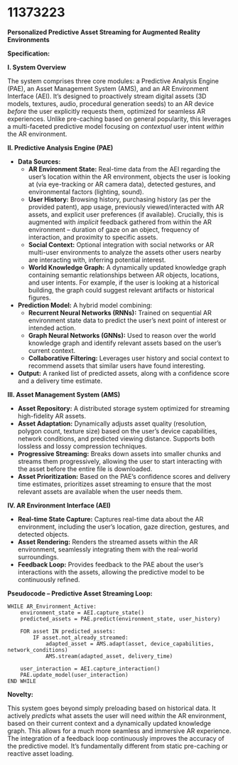 # 11373223

**Personalized Predictive Asset Streaming for Augmented Reality Environments**

**Specification:**

**I. System Overview**

The system comprises three core modules: a Predictive Analysis Engine (PAE), an Asset Management System (AMS), and an AR Environment Interface (AEI).  It’s designed to proactively stream digital assets (3D models, textures, audio, procedural generation seeds) to an AR device *before* the user explicitly requests them, optimized for seamless AR experiences.  Unlike pre-caching based on general popularity, this leverages a multi-faceted predictive model focusing on *contextual* user intent *within* the AR environment.

**II. Predictive Analysis Engine (PAE)**

*   **Data Sources:**
    *   **AR Environment State:** Real-time data from the AEI regarding the user’s location within the AR environment, objects the user is looking at (via eye-tracking or AR camera data), detected gestures, and environmental factors (lighting, sound).
    *   **User History:** Browsing history, purchasing history (as per the provided patent), app usage, previously viewed/interacted with AR assets, and explicit user preferences (if available).  Crucially, this is augmented with *implicit* feedback gathered from within the AR environment – duration of gaze on an object, frequency of interaction, and proximity to specific assets.
    *   **Social Context:**  Optional integration with social networks or AR multi-user environments to analyze the assets other users nearby are interacting with, inferring potential interest.
    *   **World Knowledge Graph:** A dynamically updated knowledge graph containing semantic relationships between AR objects, locations, and user intents. For example, if the user is looking at a historical building, the graph could suggest relevant artifacts or historical figures.
*   **Prediction Model:** A hybrid model combining:
    *   **Recurrent Neural Networks (RNNs):** Trained on sequential AR environment state data to predict the user’s next point of interest or intended action.
    *   **Graph Neural Networks (GNNs):**  Used to reason over the world knowledge graph and identify relevant assets based on the user’s current context.
    *   **Collaborative Filtering:** Leverages user history and social context to recommend assets that similar users have found interesting.
*   **Output:** A ranked list of predicted assets, along with a confidence score and a delivery time estimate.

**III. Asset Management System (AMS)**

*   **Asset Repository:** A distributed storage system optimized for streaming high-fidelity AR assets.
*   **Asset Adaptation:**  Dynamically adjusts asset quality (resolution, polygon count, texture size) based on the user’s device capabilities, network conditions, and predicted viewing distance.  Supports both lossless and lossy compression techniques.
*   **Progressive Streaming:**  Breaks down assets into smaller chunks and streams them progressively, allowing the user to start interacting with the asset before the entire file is downloaded.
*   **Asset Prioritization:**  Based on the PAE’s confidence scores and delivery time estimates, prioritizes asset streaming to ensure that the most relevant assets are available when the user needs them.

**IV. AR Environment Interface (AEI)**

*   **Real-time State Capture:** Captures real-time data about the AR environment, including the user’s location, gaze direction, gestures, and detected objects.
*   **Asset Rendering:**  Renders the streamed assets within the AR environment, seamlessly integrating them with the real-world surroundings.
*   **Feedback Loop:**  Provides feedback to the PAE about the user’s interactions with the assets, allowing the predictive model to be continuously refined.

**Pseudocode – Predictive Asset Streaming Loop:**

```
WHILE AR_Environment_Active:
    environment_state = AEI.capture_state()
    predicted_assets = PAE.predict(environment_state, user_history)

    FOR asset IN predicted_assets:
        IF asset.not_already_streamed:
            adapted_asset = AMS.adapt(asset, device_capabilities, network_conditions)
            AMS.stream(adapted_asset, delivery_time)

    user_interaction = AEI.capture_interaction()
    PAE.update_model(user_interaction)
END WHILE
```

**Novelty:**

This system goes beyond simply preloading based on historical data. It actively *predicts* what assets the user will need *within* the AR environment, based on their current context and a dynamically updated knowledge graph. This allows for a much more seamless and immersive AR experience. The integration of a feedback loop continuously improves the accuracy of the predictive model. It’s fundamentally different from static pre-caching or reactive asset loading.